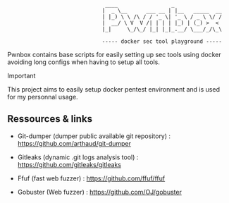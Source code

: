 ```
                               ____                 _               
                              |  _ \__      ___ __ | |__   _____  __
                              | |_) \ \ /\ / / '_ \| '_ \ / _ \ \/ /
                              |  __/ \ V  V /| | | | |_) | (_) >  < 
                              |_|     \_/\_/ |_| |_|_.__/ \___/_/\_\

                              ----- docker sec tool playground -----

```

Pwnbox contains base scripts for easily setting up sec tools using docker avoiding long configs when having to setup all tools.

>[!Important]
>This project aims to easily setup docker pentest environment and is used for my personnal usage.

## Ressources & links 

- Git-dumper (dumper public available git repository) : https://github.com/arthaud/git-dumper
- Gitleaks (dynamic .git logs analysis tool) : https://github.com/gitleaks/gitleaks

- Ffuf (fast web fuzzer) : https://github.com/ffuf/ffuf
- Gobuster (Web fuzzer) : https://github.com/OJ/gobuster